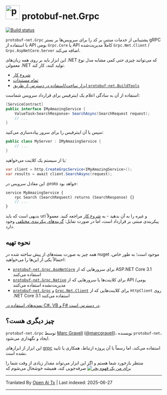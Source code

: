 # <img src="https://protogen.marcgravell.com/images/protobuf-net.svg" alt="protobuf-net logo" width="45" height="45"> protobuf-net.Grpc

[![Build status](https://ci.appveyor.com/api/projects/status/en9i5mp471ci6ip3/branch/main?svg=true)](https://ci.appveyor.com/project/StackExchange/protobuf-net-grpc/branch/main)

`protobuf-net.Grpc` پشتیبانی از خدمات مبتنی بر کد را برای سرویس‌ها بر بستر gRPC با استفاده از API بومی `Grpc.Core` یا API کاملاً مدیریت‌شده `Grpc.Net.Client` / `Grpc.AspNetCore.Server` اضافه می‌کند.

این ابزار باید بر روی همه زبان‌های .NET که می‌توانند چیزی حتی کمی مشابه مدل نوع معمولی .NET تولید کنند، کار کند.

- [شروع کار](https://protobuf-net.github.io/protobuf-net.Grpc/gettingstarted)
- [تمام مستندات](https://protobuf-net.github.io/protobuf-net.Grpc/)
- [ابزار ساخت/استفاده در دسترس از طریق `protobuf-net.BuildTools`](https://protobuf-net.github.io/protobuf-net/build_tools)

استفاده از آن به سادگی اعلام یک اینترفیس برای قرارداد سرویس شماست:

``` c#
[ServiceContract]
public interface IMyAmazingService {
    ValueTask<SearchResponse> SearchAsync(SearchRequest request);
    // ...
}
```

سپس یا آن اینترفیس را برای سرور پیاده‌سازی می‌کنید:

``` c#
public class MyServer : IMyAmazingService {
    // ...
}
```

یا از سیستم یک کلاینت می‌خواهید:

``` c#
var client = http.CreateGrpcService<IMyAmazingService>();
var results = await client.SearchAsync(request);
```

این معادل سرویس در .proto خواهد بود:

``` proto
service MyAmazingService {
    rpc Search (SearchRequest) returns (SearchResponse) {}
	// ...
}
```

بدیهی است که باید uri و غیره را به آن بدهید - به [شروع کار](https://protobuf-net.github.io/protobuf-net.Grpc/gettingstarted) مراجعه کنید. معمولاً پیکربندی مبتنی بر قرارداد است، اما
در صورت تمایل: [گزینه‌های پیکربندی مختلفی](https://protobuf-net.github.io/protobuf-net.Grpc/configuration) وجود دارد.

## نحوه تهیه

همه چیز به صورت بسته‌های از پیش ساخته شده در nuget موجود است؛ به طور خاص، احتمالاً یکی از این‌ها را می‌خواهید:

- [`protobuf-net.Grpc.AspNetCore`](https://www.nuget.org/packages/protobuf-net.Grpc.AspNetCore) برای سرورهایی که از ASP.NET Core 3.1 استفاده می‌کنند
- [`protobuf-net.Grpc.Native`](https://www.nuget.org/packages/protobuf-net.Grpc.Native) برای کلاینت‌ها یا سرورهایی که از API بومی/مدیریت‌نشده استفاده می‌کنند
- [`protobuf-net.Grpc`](https://www.nuget.org/packages/protobuf-net.Grpc) و [`Grpc.Net.Client`](https://www.nuget.org/packages/Grpc.Net.Client/) برای کلاینت‌هایی که از `HttpClient` روی .NET Core 3.1 استفاده می‌کنند

[نمونه‌های استفاده در C#، VB و F# در دسترس است](https://github.com/protobuf-net/protobuf-net.Grpc/tree/main/examples/pb-net-grpc).

## چیز دیگری هست؟

`protobuf-net.Grpc` توسط [Marc Gravell](https://github.com/mgravell) ([@marcgravell](https://twitter.com/marcgravell))، نویسنده `protobuf-net`، ایجاد و نگهداری می‌شود.

این ابزار از ابزارهای [grpc](https://github.com/grpc/) استفاده می‌کند، اما رسماً با آن پروژه ارتباط، همکاری یا تایید نشده است.

منتظر بازخورد شما هستم و اگر این ابزار می‌تواند مقدار زیادی از وقت شما را صرفه‌جویی کند، همیشه خوشحال می‌شوم که [![برای من یک قهوه بخر](https://www.buymeacoffee.com/assets/img/custom_images/orange_img.png)](https://www.buymeacoffee.com/marcgravell)

---

Tranlated By [Open Ai Tx](https://github.com/OpenAiTx/OpenAiTx) | Last indexed: 2025-06-27

---